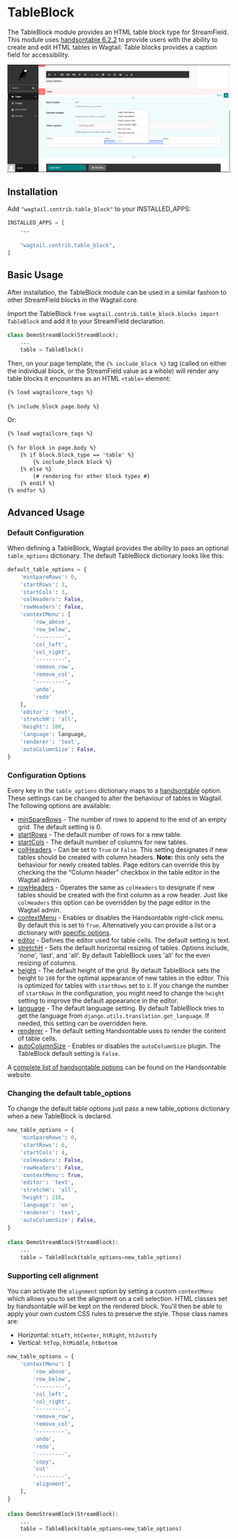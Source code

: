 # TableBlock

The TableBlock module provides an HTML table block type for StreamField. This module uses [handsontable 6.2.2](https://handsontable.com/) to provide users with the ability to create and edit HTML tables in Wagtail. Table blocks provides a caption field for accessibility.

![](../../_static/images/screen40_table_block.png)

## Installation

Add `"wagtail.contrib.table_block"` to your INSTALLED_APPS:

```python
INSTALLED_APPS = [
    ...

    "wagtail.contrib.table_block",
]
```

## Basic Usage

After installation, the TableBlock module can be used in a similar fashion to other StreamField blocks in the Wagtail core.

Import the TableBlock `from wagtail.contrib.table_block.blocks import TableBlock` and add it to your StreamField declaration.

```python
class DemoStreamBlock(StreamBlock):
    ...
    table = TableBlock()
```

Then, on your page template, the `{% include_block %}` tag (called on either the individual block, or the StreamField value as a whole) will render any table blocks it encounters as an HTML `<table>` element:

```html+django
{% load wagtailcore_tags %}

{% include_block page.body %}
```

Or:

```html+django
{% load wagtailcore_tags %}

{% for block in page.body %}
    {% if block.block_type == 'table' %}
        {% include_block block %}
    {% else %}
        {# rendering for other block types #}
    {% endif %}
{% endfor %}
```

## Advanced Usage

### Default Configuration

When defining a TableBlock, Wagtail provides the ability to pass an optional `table_options` dictionary. The default TableBlock dictionary looks like this:

```python
default_table_options = {
    'minSpareRows': 0,
    'startRows': 3,
    'startCols': 3,
    'colHeaders': False,
    'rowHeaders': False,
    'contextMenu': [
        'row_above',
        'row_below',
        '---------',
        'col_left',
        'col_right',
        '---------',
        'remove_row',
        'remove_col',
        '---------',
        'undo',
        'redo'
    ],
    'editor': 'text',
    'stretchH': 'all',
    'height': 108,
    'language': language,
    'renderer': 'text',
    'autoColumnSize': False,
}
```

### Configuration Options

Every key in the `table_options` dictionary maps to a [handsontable](https://handsontable.com/) option. These settings can be changed to alter the behaviour of tables in Wagtail. The following options are available:

-   [minSpareRows](https://handsontable.com/docs/6.2.2/Options.html#minSpareRows) - The number of rows to append to the end of an empty grid. The default setting is 0.
-   [startRows](https://handsontable.com/docs/6.2.2/Options.html#startRows) - The default number of rows for a new table.
-   [startCols](https://handsontable.com/docs/6.2.2/Options.html#startCols) - The default number of columns for new tables.
-   [colHeaders](https://handsontable.com/docs/6.2.2/Options.html#colHeaders) - Can be set to `True` or `False`. This setting designates if new tables should be created with column headers. **Note:** this only sets the behaviour for newly created tables. Page editors can override this by checking the the “Column header” checkbox in the table editor in the Wagtail admin.
-   [rowHeaders](https://handsontable.com/docs/6.2.2/Options.html#rowHeaders) - Operates the same as `colHeaders` to designate if new tables should be created with the first column as a row header. Just like `colHeaders` this option can be overridden by the page editor in the Wagtail admin.
-   [contextMenu](https://handsontable.com/docs/6.2.2/Options.html#contextMenu) - Enables or disables the Handsontable right-click menu. By default this is set to `True`. Alternatively you can provide a list or a dictionary with [specific options](https://handsontable.com/docs/6.2.2/demo-context-menu.html#page-specific).
-   [editor](https://handsontable.com/docs/6.2.2/Options.html#editor) - Defines the editor used for table cells. The default setting is text.
-   [stretchH](https://handsontable.com/docs/6.2.2/Options.html#stretchH) - Sets the default horizontal resizing of tables. Options include, 'none', 'last', and 'all'. By default TableBlock uses 'all' for the even resizing of columns.
-   [height](https://handsontable.com/docs/6.2.2/Options.html#height) - The default height of the grid. By default TableBlock sets the height to `108` for the optimal appearance of new tables in the editor. This is optimized for tables with `startRows` set to `3`. If you change the number of `startRows` in the configuration, you might need to change the `height` setting to improve the default appearance in the editor.
-   [language](https://handsontable.com/docs/6.2.2/Options.html#language) - The default language setting. By default TableBlock tries to get the language from `django.utils.translation.get_language`. If needed, this setting can be overridden here.
-   [renderer](https://handsontable.com/docs/6.2.2/Options.html#renderer) - The default setting Handsontable uses to render the content of table cells.
-   [autoColumnSize](https://handsontable.com/docs/6.2.2/Options.html#autoColumnSize) - Enables or disables the `autoColumnSize` plugin. The TableBlock default setting is `False`.

A [complete list of handsontable options](https://handsontable.com/docs/6.2.2/Options.html) can be found on the Handsontable website.

### Changing the default table_options

To change the default table options just pass a new table_options dictionary when a new TableBlock is declared.

```python
new_table_options = {
    'minSpareRows': 0,
    'startRows': 6,
    'startCols': 4,
    'colHeaders': False,
    'rowHeaders': False,
    'contextMenu': True,
    'editor': 'text',
    'stretchH': 'all',
    'height': 216,
    'language': 'en',
    'renderer': 'text',
    'autoColumnSize': False,
}

class DemoStreamBlock(StreamBlock):
    ...
    table = TableBlock(table_options=new_table_options)
```

### Supporting cell alignment

You can activate the `alignment` option by setting a custom `contextMenu` which allows you to set the alignment on a cell selection.
HTML classes set by handsontable will be kept on the rendered block. You'll then be able to apply your own custom CSS rules to preserve the style. Those class names are:

-   Horizontal: `htLeft`, `htCenter`, `htRight`, `htJustify`
-   Vertical: `htTop`, `htMiddle`, `htBottom`

```python
new_table_options = {
    'contextMenu': [
        'row_above',
        'row_below',
        '---------',
        'col_left',
        'col_right',
        '---------',
        'remove_row',
        'remove_col',
        '---------',
        'undo',
        'redo',
        '---------',
        'copy',
        'cut'
        '---------',
        'alignment',
    ],
}

class DemoStreamBlock(StreamBlock):
    ...
    table = TableBlock(table_options=new_table_options)
```
